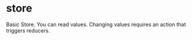 # store
Basic Store. You can read values. Changing values requires an action that triggers reducers.
